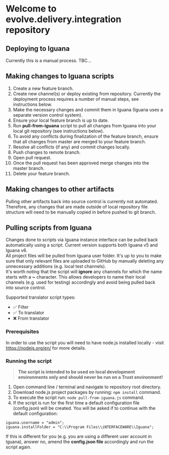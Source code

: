 # Welcome to evolve.delivery.integration repository

## Deploying to Iguana

Currently this is a manual process. TBC...

## Making changes to Iguana scripts

1. Create a new feature branch.
2. Create new channel(s) or deploy existing from repository.
Currently the deployment process requires a number of manual steps, see instructions below.
3. Make the necessary changes and commit them in Iguana (Iguana uses a separate version control system).
4. Ensure your local feature branch is up to date.
5. Run **pull-from-iguana** script to pull all changes from Iguana into your local git repository (see instructions below).
6. To avoid any conflicts during finalization of the feature branch, ensure that all changes from master are merged to your feature branch.
7. Resolve all conflicts (if any) and commit changes locally.
8. Push changes to remote branch.
9. Open pull request.
10. Once the pull request has been approved merge changes into the master branch.
11. Delete your feature branch.

## Making changes to other artifacts

Pulling other artifacts back into source control is currently not automated.
Therefore, any changes that are made outside of local repository file structure will need to be manually copied in before pushed to git branch.

## Pulling scripts from Iguana

Changes done to scripts via Iguana instance interface can be pulled back automatically using a script. Current version supports both Iguana v5 and Iguana v6. 
<br />All project files will be pulled from Iguana user folder. It's up to you to make sure that only relevant files are uploaded to GitHub by manually deleting any unnecessary additions (e.g. local test channels).
<br />It's worth noting that the script will **ignore** any channels for which the name starts with a **~** character. This allows developers to name their local channels (e.g. used for testing) accordingly and avoid being pulled back into source control.

Supported translator script types:
* :white_check_mark: Filter
* :white_check_mark: To translator
* :x: From translator

### Prerequisites

In order to use the script you will need to have node.js installed locally - visit https://nodejs.org/en/ for more details.

### Running the script

> **The script is intended to be used on local development environments only and should never be run on a Trust environment!**

1. Open command line / terminal and navigate to repository root directory.
2. Download node.js project packages by running: ``` npm install ``` command.
3. To execute the script run: ``` node pull-from-iguana.js ``` command.
4. If the script is run for the first time a default configuration file (config.json) will be created.
You will be asked if to continue with the default configuration:
```
iguana.username = "admin";
iguana.installFolder = "C:\\Program Files\\iNTERFACEWARE\\Iguana";
```
If this is different for you (e.g. you are using a different user account in Iguana), answer no, amend the **config.json file** accordingly and run the script again.
